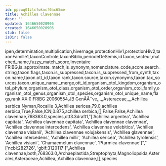 ```yaml
---
id: ppcwq01zlcfwkncf0ac65me
title: Achillea Clavennae
desc: ''
updated: 1646650020906
created: 1646650020906
stub: false
isDir: false
---
```

ipen,determination,multiplication,hivernage,protectionHiv1,protectionHiv2,taxonFamille1,taxonControle,taxonBiblio,periodeDeSemis,idTaxon,secteur,matched_name,fuzzy_match_score,Inventaire FRIBG,is_approximate_match,is_synonym,nomenclature_code,score,search_string,taxon.flags,taxon.is_suppressed,taxon.is_suppressed_from_synth,taxon.name,taxon.ott_id,taxon.rank,taxon.source,taxon.synonyms,taxon.tax_sources,taxon.unique_name,_merge,ott_id,organism_otol_kingdom,organism_otol_phylum,organism_otol_class,organism_otol_order,organism_otol_family,organism_otol_genus,organism_otol_species,organism_otol_unique_name,flags,rank
XX 0 FRIBG 20060554,JB GenÃÂ¨ve,,,,,Asteraceae,,,,Achillea serbica Nyman,Rocaille 3,Achillea sericea,79.0,achillea serbica,True,False,ICN,0.875,achillea serbica,[],False,False,Achillea clavennae,768363.0,species,ott3.3draft1,"['Achillea argentea', 'Achillea capitata', 'Achillea clavennae capitata', 'Achillea clavennae clavennae', 'Achillea clavennae intercedens', 'Achillea clavennae velebitica', 'Achillea clavennae visianii', 'Achillea clavennae volujakensis', 'Achillea glavennae', 'Achillea intercedens', 'Achillea millii', 'Achillea sericea', 'Achillea tyrolensis', 'Achillea visianii', 'Chamaemelum clavennae', 'Ptarmica clavennae']","['ncbi:282726', 'gbif:3120117']",Achillea clavennae,both,768363.0,Archaeplastida,Streptophyta,Magnoliopsida,Asterales,Asteraceae,Achillea,,Achillea clavennae,[],species
